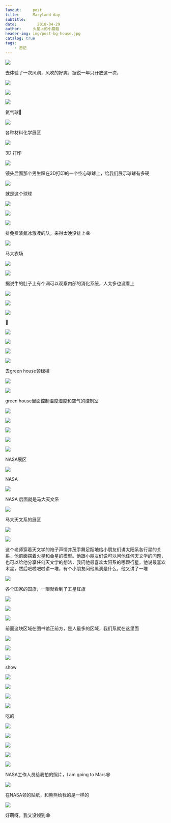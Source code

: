 ```yaml
---
layout:     post
title:      Maryland day
subtitle:   
date:         2018-04-29
author:     火星上的小蘑菇
header-img: img/post-bg-house.jpg
catalog: true
tags:
    - 游记
---
```


![](https://cdn.jsdelivr.net/gh/wuxiaoxiong1990/pic/71717971ly1g14xzkdykuj20u00mitcs.jpg)

去体验了一次风洞，风吹的好爽，据说一年只开放这一次，

![](https://cdn.jsdelivr.net/gh/wuxiaoxiong1990/pic/71717971ly1g14xz1oryhj20u00mitaw.jpg)

![](https://cdn.jsdelivr.net/gh/wuxiaoxiong1990/pic/71717971ly1g14y0u1gtoj20u00migmv.jpg)

![](https://cdn.jsdelivr.net/gh/wuxiaoxiong1990/pic/71717971ly1g14y0zqqs5j20u014041v.jpg)

氦气球🎈

![](https://cdn.jsdelivr.net/gh/wuxiaoxiong1990/pic/71717971ly1g14y16wdovj20u00miwkg.jpg)

各种材料化学展区

![](https://cdn.jsdelivr.net/gh/wuxiaoxiong1990/pic/71717971ly1g14y1e771rj20u0140jtd.jpg)

3D 打印

![](https://cdn.jsdelivr.net/gh/wuxiaoxiong1990/pic/71717971ly1g14y1skwq0j20u0140764.jpg)

镜头后面那个男生踩在3D打印的一个空心球球上，给我们展示球球有多硬

![](https://cdn.jsdelivr.net/gh/wuxiaoxiong1990/pic/71717971ly1g14y23f9luj20u0140q6j.jpg)

就是这个球球

![](https://cdn.jsdelivr.net/gh/wuxiaoxiong1990/pic/71717971ly1g14y2bk9r0j20u0140ac2.jpg)

![](https://cdn.jsdelivr.net/gh/wuxiaoxiong1990/pic/71717971ly1g14y2gdychj20u0140aba.jpg)

![](https://cdn.jsdelivr.net/gh/wuxiaoxiong1990/pic/71717971ly1g14y2l4ksfj20u00migrr.jpg)

排免费液氮冰激凌的队，来得太晚没排上😭

![](https://cdn.jsdelivr.net/gh/wuxiaoxiong1990/pic/71717971ly1g14y2rla36j20u00miahe.jpg)

马大农场

![](https://cdn.jsdelivr.net/gh/wuxiaoxiong1990/pic/71717971ly1g14y31mzlwj20u00midjf.jpg)

![](https://cdn.jsdelivr.net/gh/wuxiaoxiong1990/pic/71717971ly1g14y35p2y3j20u00mi41m.jpg)

据说牛的肚子上有个洞可以观察内部的消化系统，人太多也没看上

![](https://cdn.jsdelivr.net/gh/wuxiaoxiong1990/pic/71717971ly1g14y3glguxj20u00miwjs.jpg)

![](https://cdn.jsdelivr.net/gh/wuxiaoxiong1990/pic/71717971ly1g14y3mpgm2j20u00miwiw.jpg)

![](https://cdn.jsdelivr.net/gh/wuxiaoxiong1990/pic/71717971ly1g14y3qe797j20u0140ae8.jpg)

🐷

 

![](https://cdn.jsdelivr.net/gh/wuxiaoxiong1990/pic/71717971ly1g14y3xjcvbj20u00mi0vr.jpg)

![](https://cdn.jsdelivr.net/gh/wuxiaoxiong1990/pic/71717971ly1g14y44ljy4j20u00mi0vw.jpg)

![](https://cdn.jsdelivr.net/gh/wuxiaoxiong1990/pic/71717971ly1g14y48tx1rj20u0140gpk.jpg)

![](https://cdn.jsdelivr.net/gh/wuxiaoxiong1990/pic/71717971ly1g14y4da2vxj20u00miwh8.jpg)

去green house领绿植

![](https://cdn.jsdelivr.net/gh/wuxiaoxiong1990/pic/71717971ly1g14y4htmcoj20u00miq7r.jpg)

![](https://cdn.jsdelivr.net/gh/wuxiaoxiong1990/pic/71717971ly1g14y4nwdfej20u0140dl3.jpg)

green house里面控制温度湿度和空气的控制室

![](https://cdn.jsdelivr.net/gh/wuxiaoxiong1990/pic/71717971ly1g14y4skugsj20u0140ajk.jpg)

![](https://cdn.jsdelivr.net/gh/wuxiaoxiong1990/pic/71717971ly1g14y4yf1v8j20u00mited.jpg)

![](https://cdn.jsdelivr.net/gh/wuxiaoxiong1990/pic/71717971ly1g14y53gyq3j20u0140qaq.jpg)

![](https://cdn.jsdelivr.net/gh/wuxiaoxiong1990/pic/71717971ly1g14y5ar3skj20u00mi44l.jpg)

![](https://cdn.jsdelivr.net/gh/wuxiaoxiong1990/pic/71717971ly1g14y5f61alj20u00mitdu.jpg)

NASA展区

![](https://cdn.jsdelivr.net/gh/wuxiaoxiong1990/pic/71717971ly1g14y5oxxrpj20u0140wiu.jpg)

NASA

![](https://cdn.jsdelivr.net/gh/wuxiaoxiong1990/pic/71717971ly1g14y5xf2scj20u00migo3.jpg)

NASA 后面就是马大天文系

![](https://cdn.jsdelivr.net/gh/wuxiaoxiong1990/pic/71717971ly1g14y6515vnj20u0140afr.jpg)

马大天文系的展区

![](https://cdn.jsdelivr.net/gh/wuxiaoxiong1990/pic/71717971ly1g14y6hoinnj20u0140gq6.jpg)

![](https://cdn.jsdelivr.net/gh/wuxiaoxiong1990/pic/71717971ly1g14y6o2dwfj20u0140whl.jpg)

这个老师穿着天文学的袍子声情并茂手舞足蹈地给小朋友们讲太阳系各行星的关系，他前面摆着火星和金星的模型。他跟小朋友们说可以问他任何天文学的问题，也可以给他分享任何天文学的想法，我问他最喜欢太阳系的哪颗行星，他说最喜欢木星，然后吧啦吧啦讲一堆，有个小朋友问他黑洞是什么，他又讲了一堆

![](https://cdn.jsdelivr.net/gh/wuxiaoxiong1990/pic/71717971ly1g14y6tlhj0j20u00midkx.jpg)

各个国家的国旗，一眼就看到了五星红旗

![](https://cdn.jsdelivr.net/gh/wuxiaoxiong1990/pic/71717971ly1g14y6ytewaj20u01407al.jpg)

![](https://cdn.jsdelivr.net/gh/wuxiaoxiong1990/pic/71717971ly1g14y73rv4pj20u00mi0yw.jpg)

![](https://cdn.jsdelivr.net/gh/wuxiaoxiong1990/pic/71717971ly1g14y7au0j5j20u00mi7df.jpg)

前面这块区域在图书馆正前方，是人最多的区域，我们系就在这里面

![](https://cdn.jsdelivr.net/gh/wuxiaoxiong1990/pic/71717971ly1g14y7gl467j20u00midof.jpg)

![](https://cdn.jsdelivr.net/gh/wuxiaoxiong1990/pic/71717971ly1g14y7n28olj20u00mi478.jpg)

![](https://cdn.jsdelivr.net/gh/wuxiaoxiong1990/pic/71717971ly1g14y7t1l21j20u00min0c.jpg)

show

![](https://cdn.jsdelivr.net/gh/wuxiaoxiong1990/pic/71717971ly1g14y7ybiomj20u00migrm.jpg)

![](https://cdn.jsdelivr.net/gh/wuxiaoxiong1990/pic/71717971ly1g14y83hht9j20u00miafa.jpg)

![](https://cdn.jsdelivr.net/gh/wuxiaoxiong1990/pic/71717971ly1g14y88lcesj20u00miteg.jpg)

![](https://cdn.jsdelivr.net/gh/wuxiaoxiong1990/pic/71717971ly1g14y8cb17yj20u00min1z.jpg)

吃的

![](https://cdn.jsdelivr.net/gh/wuxiaoxiong1990/pic/71717971ly1g14y8gjfrsj20u0140ajq.jpg)

![](https://cdn.jsdelivr.net/gh/wuxiaoxiong1990/pic/71717971ly1g14y8l8484j20u00migqb.jpg)

![](https://cdn.jsdelivr.net/gh/wuxiaoxiong1990/pic/71717971ly1g14y8ppvmbj20u00mi0vk.jpg)

![](https://cdn.jsdelivr.net/gh/wuxiaoxiong1990/pic/71717971ly1g14y8tuvxuj20u00migoh.jpg)

![](https://cdn.jsdelivr.net/gh/wuxiaoxiong1990/pic/71717971ly1g14y8xub3yj20u0140n04.jpg)

NASA工作人员给我拍的照片，I am going to Mars😎

![](https://cdn.jsdelivr.net/gh/wuxiaoxiong1990/pic/71717971ly1g14y9319suj20u0140409.jpg)

在NASA领的贴纸，和熊熊给我的是一样的

![](https://cdn.jsdelivr.net/gh/wuxiaoxiong1990/pic/71717971ly1g14y9cz9v2j20u014076h.jpg)

好萌呀，我又没领到😭